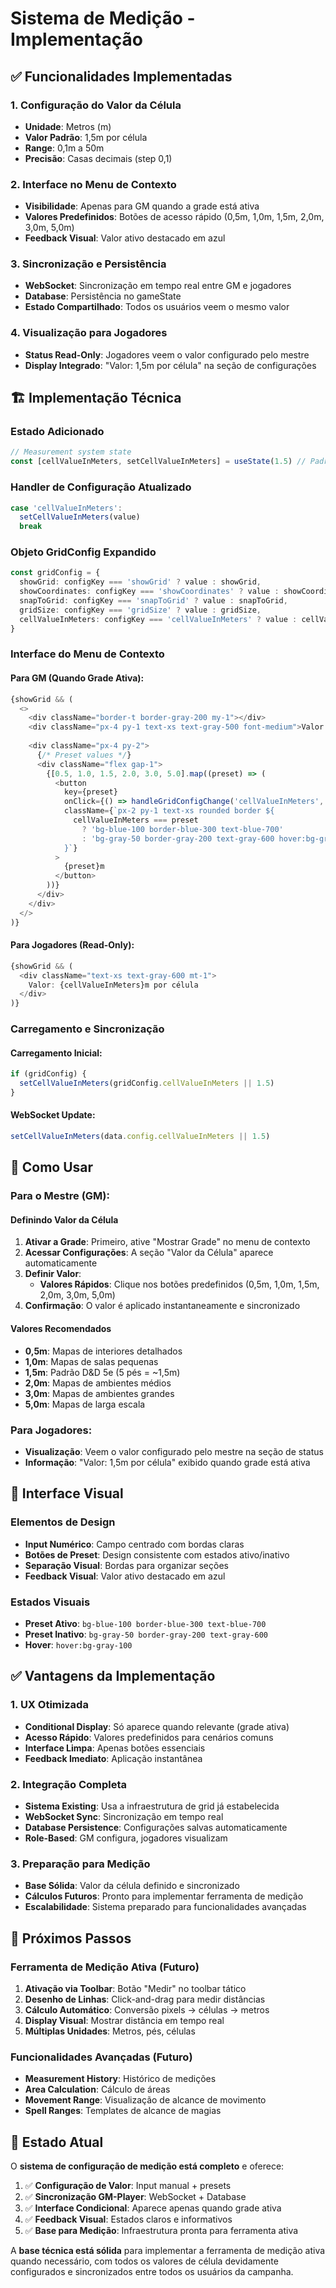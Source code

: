 # Sistema de Medição - Implementação

## ✅ **Funcionalidades Implementadas**

### **1. Configuração do Valor da Célula**
- **Unidade**: Metros (m)
- **Valor Padrão**: 1,5m por célula
- **Range**: 0,1m a 50m
- **Precisão**: Casas decimais (step 0,1)

### **2. Interface no Menu de Contexto**
- **Visibilidade**: Apenas para GM quando a grade está ativa
- **Valores Predefinidos**: Botões de acesso rápido (0,5m, 1,0m, 1,5m, 2,0m, 3,0m, 5,0m)
- **Feedback Visual**: Valor ativo destacado em azul

### **3. Sincronização e Persistência**
- **WebSocket**: Sincronização em tempo real entre GM e jogadores
- **Database**: Persistência no gameState 
- **Estado Compartilhado**: Todos os usuários veem o mesmo valor

### **4. Visualização para Jogadores**
- **Status Read-Only**: Jogadores veem o valor configurado pelo mestre
- **Display Integrado**: "Valor: 1,5m por célula" na seção de configurações

## 🏗️ **Implementação Técnica**

### **Estado Adicionado**
```typescript
// Measurement system state
const [cellValueInMeters, setCellValueInMeters] = useState(1.5) // Padrão: 1,5m por célula
```

### **Handler de Configuração Atualizado**
```typescript
case 'cellValueInMeters':
  setCellValueInMeters(value)
  break
```

### **Objeto GridConfig Expandido**
```typescript
const gridConfig = {
  showGrid: configKey === 'showGrid' ? value : showGrid,
  showCoordinates: configKey === 'showCoordinates' ? value : showCoordinates,
  snapToGrid: configKey === 'snapToGrid' ? value : snapToGrid,
  gridSize: configKey === 'gridSize' ? value : gridSize,
  cellValueInMeters: configKey === 'cellValueInMeters' ? value : cellValueInMeters
}
```

### **Interface do Menu de Contexto**

#### **Para GM (Quando Grade Ativa):**
```typescript
{showGrid && (
  <>
    <div className="border-t border-gray-200 my-1"></div>
    <div className="px-4 py-1 text-xs text-gray-500 font-medium">Valor da Célula</div>
    
    <div className="px-4 py-2">
      {/* Preset values */}
      <div className="flex gap-1">
        {[0.5, 1.0, 1.5, 2.0, 3.0, 5.0].map((preset) => (
          <button
            key={preset}
            onClick={() => handleGridConfigChange('cellValueInMeters', preset)}
            className={`px-2 py-1 text-xs rounded border ${
              cellValueInMeters === preset 
                ? 'bg-blue-100 border-blue-300 text-blue-700' 
                : 'bg-gray-50 border-gray-200 text-gray-600 hover:bg-gray-100'
            }`}
          >
            {preset}m
          </button>
        ))}
      </div>
    </div>
  </>
)}
```

#### **Para Jogadores (Read-Only):**
```typescript
{showGrid && (
  <div className="text-xs text-gray-600 mt-1">
    Valor: {cellValueInMeters}m por célula
  </div>
)}
```

### **Carregamento e Sincronização**

#### **Carregamento Inicial:**
```typescript
if (gridConfig) {
  setCellValueInMeters(gridConfig.cellValueInMeters || 1.5)
}
```

#### **WebSocket Update:**
```typescript
setCellValueInMeters(data.config.cellValueInMeters || 1.5)
```

## 🎯 **Como Usar**

### **Para o Mestre (GM):**

#### **Definindo Valor da Célula**
1. **Ativar a Grade**: Primeiro, ative "Mostrar Grade" no menu de contexto
2. **Acessar Configurações**: A seção "Valor da Célula" aparece automaticamente
3. **Definir Valor**:
   - **Valores Rápidos**: Clique nos botões predefinidos (0,5m, 1,0m, 1,5m, 2,0m, 3,0m, 5,0m)
4. **Confirmação**: O valor é aplicado instantaneamente e sincronizado

#### **Valores Recomendados**
- **0,5m**: Mapas de interiores detalhados
- **1,0m**: Mapas de salas pequenas
- **1,5m**: Padrão D&D 5e (5 pés = ~1,5m)
- **2,0m**: Mapas de ambientes médios
- **3,0m**: Mapas de ambientes grandes
- **5,0m**: Mapas de larga escala

### **Para Jogadores:**
- **Visualização**: Veem o valor configurado pelo mestre na seção de status
- **Informação**: "Valor: 1,5m por célula" exibido quando grade está ativa

## 🎨 **Interface Visual**

### **Elementos de Design**
- **Input Numérico**: Campo centrado com bordas claras
- **Botões de Preset**: Design consistente com estados ativo/inativo
- **Separação Visual**: Bordas para organizar seções
- **Feedback Visual**: Valor ativo destacado em azul

### **Estados Visuais**
- **Preset Ativo**: `bg-blue-100 border-blue-300 text-blue-700`
- **Preset Inativo**: `bg-gray-50 border-gray-200 text-gray-600`
- **Hover**: `hover:bg-gray-100`

## ✅ **Vantagens da Implementação**

### **1. UX Otimizada**
- **Conditional Display**: Só aparece quando relevante (grade ativa)
- **Acesso Rápido**: Valores predefinidos para cenários comuns
- **Interface Limpa**: Apenas botões essenciais
- **Feedback Imediato**: Aplicação instantânea

### **2. Integração Completa**
- **Sistema Existing**: Usa a infraestrutura de grid já estabelecida
- **WebSocket Sync**: Sincronização em tempo real
- **Database Persistence**: Configurações salvas automaticamente
- **Role-Based**: GM configura, jogadores visualizam

### **3. Preparação para Medição**
- **Base Sólida**: Valor da célula definido e sincronizado
- **Cálculos Futuros**: Pronto para implementar ferramenta de medição
- **Escalabilidade**: Sistema preparado para funcionalidades avançadas

## 🚀 **Próximos Passos**

### **Ferramenta de Medição Ativa** (Futuro)
1. **Ativação via Toolbar**: Botão "Medir" no toolbar tático
2. **Desenho de Linhas**: Click-and-drag para medir distâncias
3. **Cálculo Automático**: Conversão pixels → células → metros
4. **Display Visual**: Mostrar distância em tempo real
5. **Múltiplas Unidades**: Metros, pés, células

### **Funcionalidades Avançadas** (Futuro)
- **Measurement History**: Histórico de medições
- **Area Calculation**: Cálculo de áreas
- **Movement Range**: Visualização de alcance de movimento
- **Spell Ranges**: Templates de alcance de magias

## 🎯 **Estado Atual**

O **sistema de configuração de medição está completo** e oferece:

1. ✅ **Configuração de Valor**: Input manual + presets
2. ✅ **Sincronização GM-Player**: WebSocket + Database
3. ✅ **Interface Condicional**: Aparece apenas quando grade ativa
4. ✅ **Feedback Visual**: Estados claros e informativos
5. ✅ **Base para Medição**: Infraestrutura pronta para ferramenta ativa

A **base técnica está sólida** para implementar a ferramenta de medição ativa quando necessário, com todos os valores de célula devidamente configurados e sincronizados entre todos os usuários da campanha.